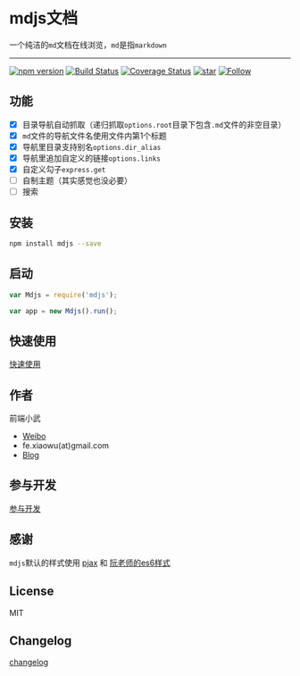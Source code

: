 # mdjs文档

一个纯洁的`md`文档在线浏览，`md`是指`markdown`

---

[![npm version](https://badge.fury.io/js/mdjs.svg)](https://badge.fury.io/js/mdjs) [![Build Status](https://travis-ci.org/xuexb/mdjs.svg?branch=master)](https://travis-ci.org/xuexb/mdjs) [![Coverage Status](https://coveralls.io/repos/xuexb/mdjs/badge.svg?branch=master&service=github)](https://coveralls.io/github/xuexb/mdjs?branch=master) [![star](https://img.shields.io/github/stars/xuexb/mdjs.svg?style=social&label=Star)](https://github.com/xuexb/mdjs/stargazers)  [![Follow](https://img.shields.io/github/followers/xuexb.svg?style=social&label=Follow)](https://github.com/xuexb)

## 功能

- [x] 目录导航自动抓取（递归抓取`options.root`目录下包含`.md`文件的非空目录）
- [x] `md`文件的导航文件名使用文件内第1个标题
- [x] 导航里目录支持别名`options.dir_alias`
- [x] 导航里追加自定义的链接`options.links`
- [x] 自定义勾子`express.get`
- [ ] 自制主题（其实感觉也没必要）
- [ ] 搜索

## 安装

```bash
npm install mdjs --save
```

## 启动

```js
var Mdjs = require('mdjs');

var app = new Mdjs().run();
```

## 快速使用

[快速使用](examples/quick.md)

## 作者

前端小武

* [Weibo](http://weibo.com/pcxuexb)
* fe.xiaowu(at)gmail.com
* [Blog](https://xuexb.com/)

## 参与开发

[参与开发](./dev.md)

## 感谢

`mdjs`默认的样式使用 [pjax](https://github.com/welefen/pjax) 和 [阮老师的es6样式](http://es6.ruanyifeng.com/)

## License

MIT

## Changelog

[changelog](./changelog.md)